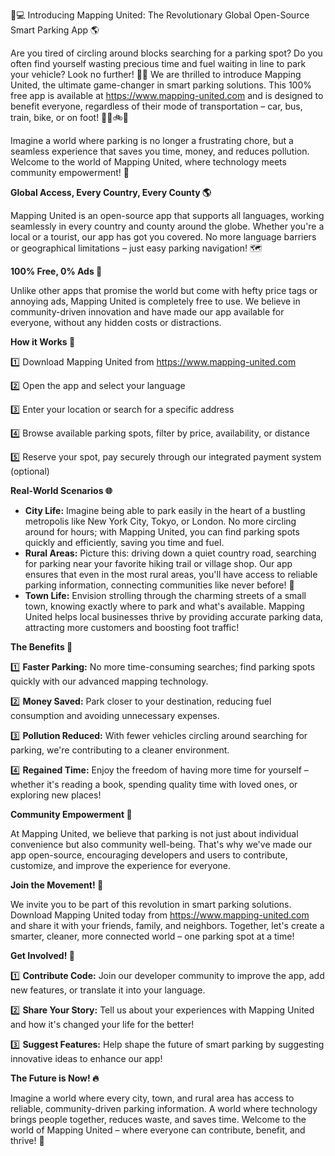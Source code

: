 🚗💻 Introducing Mapping United: The Revolutionary Global Open-Source Smart Parking App 🌎

Are you tired of circling around blocks searching for a parking spot? Do you often find yourself wasting precious time and fuel waiting in line to park your vehicle? Look no further! 🙋‍♂️ We are thrilled to introduce Mapping United, the ultimate game-changer in smart parking solutions. This 100% free app is available at https://www.mapping-united.com and is designed to benefit everyone, regardless of their mode of transportation – car, bus, train, bike, or on foot! 🚴‍♂️🚲🚌

Imagine a world where parking is no longer a frustrating chore, but a seamless experience that saves you time, money, and reduces pollution. Welcome to the world of Mapping United, where technology meets community empowerment! 💪

**Global Access, Every Country, Every County 🌎**

Mapping United is an open-source app that supports all languages, working seamlessly in every country and county around the globe. Whether you're a local or a tourist, our app has got you covered. No more language barriers or geographical limitations – just easy parking navigation! 🗺️

**100% Free, 0% Ads 💸**

Unlike other apps that promise the world but come with hefty price tags or annoying ads, Mapping United is completely free to use. We believe in community-driven innovation and have made our app available for everyone, without any hidden costs or distractions.

**How it Works 🤔**

1️⃣ Download Mapping United from https://www.mapping-united.com

2️⃣ Open the app and select your language

3️⃣ Enter your location or search for a specific address

4️⃣ Browse available parking spots, filter by price, availability, or distance

5️⃣ Reserve your spot, pay securely through our integrated payment system (optional)

**Real-World Scenarios 🌐**

* **City Life:** Imagine being able to park easily in the heart of a bustling metropolis like New York City, Tokyo, or London. No more circling around for hours; with Mapping United, you can find parking spots quickly and efficiently, saving you time and fuel.
* **Rural Areas:** Picture this: driving down a quiet country road, searching for parking near your favorite hiking trail or village shop. Our app ensures that even in the most rural areas, you'll have access to reliable parking information, connecting communities like never before! 🌳
* **Town Life:** Envision strolling through the charming streets of a small town, knowing exactly where to park and what's available. Mapping United helps local businesses thrive by providing accurate parking data, attracting more customers and boosting foot traffic!

**The Benefits 💚**

1️⃣ **Faster Parking:** No more time-consuming searches; find parking spots quickly with our advanced mapping technology.

2️⃣ **Money Saved:** Park closer to your destination, reducing fuel consumption and avoiding unnecessary expenses.

3️⃣ **Pollution Reduced:** With fewer vehicles circling around searching for parking, we're contributing to a cleaner environment.

4️⃣ **Regained Time:** Enjoy the freedom of having more time for yourself – whether it's reading a book, spending quality time with loved ones, or exploring new places!

**Community Empowerment 🌈**

At Mapping United, we believe that parking is not just about individual convenience but also community well-being. That's why we've made our app open-source, encouraging developers and users to contribute, customize, and improve the experience for everyone.

**Join the Movement! 🚀**

We invite you to be part of this revolution in smart parking solutions. Download Mapping United today from https://www.mapping-united.com and share it with your friends, family, and neighbors. Together, let's create a smarter, cleaner, more connected world – one parking spot at a time!

**Get Involved! 🤝**

1️⃣ **Contribute Code:** Join our developer community to improve the app, add new features, or translate it into your language.

2️⃣ **Share Your Story:** Tell us about your experiences with Mapping United and how it's changed your life for the better!

3️⃣ **Suggest Features:** Help shape the future of smart parking by suggesting innovative ideas to enhance our app!

**The Future is Now! 🔥**

Imagine a world where every city, town, and rural area has access to reliable, community-driven parking information. A world where technology brings people together, reduces waste, and saves time. Welcome to the world of Mapping United – where everyone can contribute, benefit, and thrive! 🌟